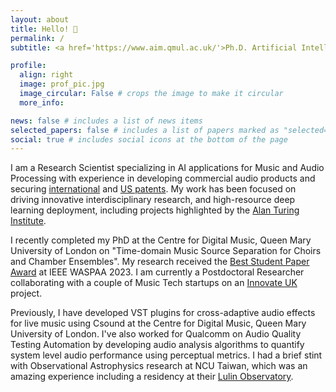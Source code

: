 ```yaml
---
layout: about
title: Hello! 👋
permalink: /
subtitle: <a href='https://www.aim.qmul.ac.uk/'>Ph.D. Artificial Intelligence and Music</a>

profile:
  align: right
  image: prof_pic.jpg
  image_circular: False # crops the image to make it circular
  more_info: 

news: false # includes a list of news items
selected_papers: false # includes a list of papers marked as "selected={true}"
social: true # includes social icons at the bottom of the page
---
```


I am a Research Scientist specializing in AI applications for Music and Audio Processing with experience
in developing commercial audio products and securing <a href='https://worldwide.espacenet.com/patent/search/family/075690720/publication/WO2021216299A1?q=pn%3DWO2021216299A1'>international</a> and <a href='https://patents.google.com/patent/US11032662B2/en'>US patents</a>. My work has been focused on
driving innovative interdisciplinary research, and high-resource deep learning deployment, including projects highlighted by the <a href='https://www.flypig.co.uk/presentations/dlj-tl-is-jade-day-20241003.pdf'>Alan Turing Institute</a>.

I recently completed my PhD at the Centre for Digital Music, Queen Mary University of London on "Time-domain Music Source Separation for Choirs and Chamber Ensembles". My research received the <a href='https://waspaa.com/paper-awards/'>Best Student Paper Award</a> at IEEE WASPAA 2023. I am currently a Postdoctoral Researcher collaborating with a couple of Music Tech startups on an <a href='https://www.qmul.ac.uk/media/news/2024/se/ai-in-music-queen-mary-begins-new-research-partnerships-.html'>Innovate UK</a> project.

Previously, I have developed VST plugins for cross-adaptive audio effects for live music using Csound at the Centre for Digital Music, Queen Mary University of London. I've also worked for Qualcomm on Audio Quality Testing Automation by developing audio analysis algorithms to quantify system level audio performance using perceptual metrics. I had a brief stint with Observational Astrophysics research at NCU Taiwan, which was an amazing experience including a residency at their <a href='https://www.astro.ncu.edu.tw/observatory/index_e.php'> Lulin Observatory</a>. 
